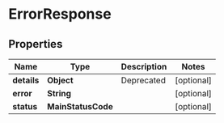 

# ErrorResponse


## Properties

| Name | Type | Description | Notes |
|------------ | ------------- | ------------- | -------------|
|**details** | **Object** | Deprecated |  [optional] |
|**error** | **String** |  |  [optional] |
|**status** | **MainStatusCode** |  |  [optional] |



